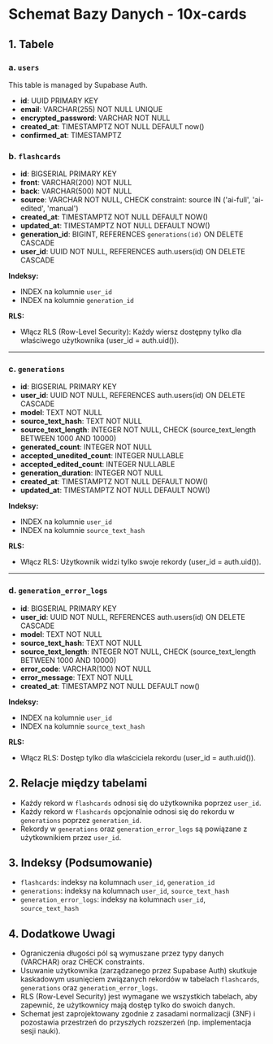 # Schemat Bazy Danych - 10x-cards

## 1. Tabele

### a. `users`

This table is managed by Supabase Auth.

- **id**: UUID PRIMARY KEY
- **email**: VARCHAR(255) NOT NULL UNIQUE
- **encrypted_password**: VARCHAR NOT NULL
- **created_at**: TIMESTAMPTZ NOT NULL DEFAULT now()
- **confirmed_at**: TIMESTAMPTZ

### b. `flashcards`

- **id**: BIGSERIAL PRIMARY KEY
- **front**: VARCHAR(200) NOT NULL
- **back**: VARCHAR(500) NOT NULL
- **source**: VARCHAR NOT NULL, CHECK constraint: source IN ('ai-full', 'ai-edited', 'manual')
- **created_at**: TIMESTAMPTZ NOT NULL DEFAULT NOW()
- **updated_at**: TIMESTAMPTZ NOT NULL DEFAULT NOW()
- **generation_id**: BIGINT, REFERENCES `generations(id)` ON DELETE CASCADE
- **user_id**: UUID NOT NULL, REFERENCES auth.users(id) ON DELETE CASCADE

**Indeksy:**

- INDEX na kolumnie `user_id`
- INDEX na kolumnie `generation_id`

**RLS:**

- Włącz RLS (Row-Level Security): Każdy wiersz dostępny tylko dla właściwego użytkownika (user_id = auth.uid()).

---

### c. `generations`

- **id**: BIGSERIAL PRIMARY KEY
- **user_id**: UUID NOT NULL, REFERENCES auth.users(id) ON DELETE CASCADE
- **model**: TEXT NOT NULL
- **source_text_hash**: TEXT NOT NULL
- **source_text_length**: INTEGER NOT NULL, CHECK (source_text_length BETWEEN 1000 AND 10000)
- **generated_count**: INTEGER NOT NULL
- **accepted_unedited_count**: INTEGER NULLABLE
- **accepted_edited_count**: INTEGER NULLABLE
- **generation_duration**: INTEGER NOT NULL
- **created_at**: TIMESTAMPTZ NOT NULL DEFAULT NOW()
- **updated_at**: TIMESTAMPTZ NOT NULL DEFAULT NOW()

**Indeksy:**

- INDEX na kolumnie `user_id`
- INDEX na kolumnie `source_text_hash`

**RLS:**

- Włącz RLS: Użytkownik widzi tylko swoje rekordy (user_id = auth.uid()).

---

### d. `generation_error_logs`

- **id**: BIGSERIAL PRIMARY KEY
- **user_id**: UUID NOT NULL, REFERENCES auth.users(id) ON DELETE CASCADE
- **model**: TEXT NOT NULL
- **source_text_hash**: TEXT NOT NULL
- **source_text_length**: INTEGER NOT NULL, CHECK (source_text_length BETWEEN 1000 AND 10000)
- **error_code**: VARCHAR(100) NOT NULL
- **error_message**: TEXT NOT NULL
- **created_at**: TIMESTAMPZ NOT NULL DEFAULT now()

**Indeksy:**

- INDEX na kolumnie `user_id`
- INDEX na kolumnie `source_text_hash`

**RLS:**

- Włącz RLS: Dostęp tylko dla właściciela rekordu (user_id = auth.uid()).

## 2. Relacje między tabelami

- Każdy rekord w `flashcards` odnosi się do użytkownika poprzez `user_id`.
- Każdy rekord w `flashcards` opcjonalnie odnosi się do rekordu w `generations` poprzez `generation_id`.
- Rekordy w `generations` oraz `generation_error_logs` są powiązane z użytkownikiem przez `user_id`.

## 3. Indeksy (Podsumowanie)

- `flashcards`: indeksy na kolumnach `user_id`, `generation_id`
- `generations`: indeksy na kolumnach `user_id`, `source_text_hash`
- `generation_error_logs`: indeksy na kolumnach `user_id`, `source_text_hash`

## 4. Dodatkowe Uwagi

- Ograniczenia długości pól są wymuszane przez typy danych (VARCHAR) oraz CHECK constraints.
- Usuwanie użytkownika (zarządzanego przez Supabase Auth) skutkuje kaskadowym usunięciem związanych rekordów w tabelach `flashcards`, `generations` oraz `generation_error_logs`.
- RLS (Row-Level Security) jest wymagane we wszystkich tabelach, aby zapewnić, że użytkownicy mają dostęp tylko do swoich danych.
- Schemat jest zaprojektowany zgodnie z zasadami normalizacji (3NF) i pozostawia przestrzeń do przyszłych rozszerzeń (np. implementacja sesji nauki).
